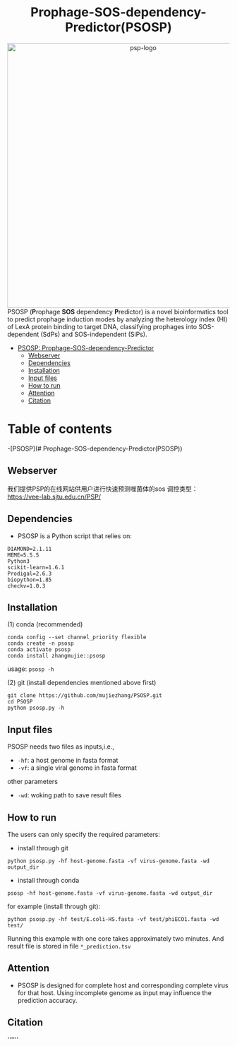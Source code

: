 <div align="center">

# Prophage-SOS-dependency-Predictor(PSOSP)

<img src="https://github.com/user-attachments/assets/e8b7d80a-5a7b-4630-bef1-125c971b0bf2" alt="psp-logo" width="600" />


</div>
PSOSP (<b>P</b>rophage <b>SOS</b> dependency <b>P</b>redictor) is a novel bioinformatics tool to predict prophage induction modes by analyzing the heterology index (HI) of LexA protein binding to target DNA, classifying prophages into SOS-dependent (SdPs) and SOS-independent (SiPs).


- [PSOSP: Prophage-SOS-dependency-Predictor](#prophage-sos-dependency-predictor(psosp))
    - [Webserver](#webserver)
    - [Dependencies](#dependencies)
    - [Installation](#installation)
    - [Input files](#input-files)
    - [How to run](#how-to-run)
    - [Attention](#attention)
    - [Citation](#citation)
# Table of contents
-[PSOSP](# Prophage-SOS-dependency-Predictor(PSOSP))

## Webserver
我们提供PSP的在线网站供用户进行快速预测噬菌体的sos 调控类型：https://vee-lab.sjtu.edu.cn/PSP/

## Dependencies
* PSOSP is a Python script that relies on:
```Biopython
DIAMOND=2.1.11
MEME=5.5.5
Python3
scikit-learn=1.6.1
Prodigal=2.6.3
biopython=1.85
checkv=1.0.3
```

## Installation
(1) conda (recommended)
```
conda config --set channel_priority flexible
conda create -n psosp
conda activate psosp
conda install zhangmujie::psosp
```
usage: ```psosp -h```

(2) git (install dependencies mentioned above first)
```
git clone https://github.com/mujiezhang/PSOSP.git
cd PSOSP
python psosp.py -h
```

## Input files
PSOSP needs two files as inputs,i.e.,
* ```-hf```: a host genome in fasta format
* ```-vf```: a single viral genome in fasta format 

other parameters
* ```-wd```: woking path to save result files

## How to run
The users can only specify the required parameters:
* install through git
```
python psosp.py -hf host-genome.fasta -vf virus-genome.fasta -wd output_dir
```
* install through conda
```
psosp -hf host-genome.fasta -vf virus-genome.fasta -wd output_dir
```

for example (install through git):
```
python psosp.py -hf test/E.coli-HS.fasta -vf test/phiECO1.fasta -wd test/
```

Running this example with one core takes approximately two minutes. And result file is stored in file ```*_prediction.tsv```

## Attention
* PSOSP is designed for complete host and corresponding complete virus for that host. Using incomplete genome as input may influence the prediction accuracy.

## Citation
''''''
